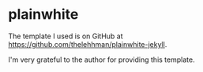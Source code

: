 # plainwhite

The template I used is on GitHub at https://github.com/thelehhman/plainwhite-jekyll. 

I'm very grateful to the author for providing this template.

